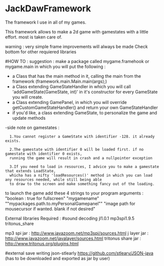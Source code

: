 # JackDawFramework
The framework I use in all of my games. 

This framework allows to make a 2d game with gamestates with a little effort.
most is taken care of.

warning : very simple frame
improvements will always be made
Check bottom for other requiered libraries

#HOW TO : 
suggestion : make a package called mygame.framehook or mygame.main in which you will put the following :

- a Class that has the main method in it, calling the main from the framework (framework.main.Main.main(args);)
- a Class extending GameStateHandler in which you will call 'addGameState(GameState, int)' in it's constructor
       for every GameState you will create.
- a Class extending GamePanel, in which you will override 
       getCustomGameStateHandler() and return your own GameStateHandler
- if you'd like, a class extending GameState, to personalize the game and update methods

-side note on gamestates :

      1.You cannot register a GameState with identifier -128. it already exists.
      
      2.The gamestate with identifier 0 will be loaded first. if no gamestate with identifier 0 exists,
      running the game will result in crash and a nullpointer exception
      
      3.If you need to load in resources, I advice you to make a gamestate that extends LoadState,
      whicha has a nifty 'loadResources()' method in which you can load any resources needed, while still being able
      to draw to the screen and make something fancy out of the loading.
      
to launch the game add these 4 strings to your program arguments :
"boolean : true for fullscreen" "mygamename" ""mypackages.path.to.myPersonalGamepanel"" "image path for mousecursor if wanted. blank if not desired"


External libraries Required : 
#sound decoding
jl1.0.1
mp3spi1.9.5
tritonus_share

mp3 spi jar : http://www.javazoom.net/mp3spi/sources.html
j layer jar : http://www.javazoom.net/javalayer/sources.html
tritonus share jar : http://www.tritonus.org/plugins.html

#external save writing
json-stlearly
https://github.com/stleary/JSON-java
(has to be downloaded and exported as jar by user)
